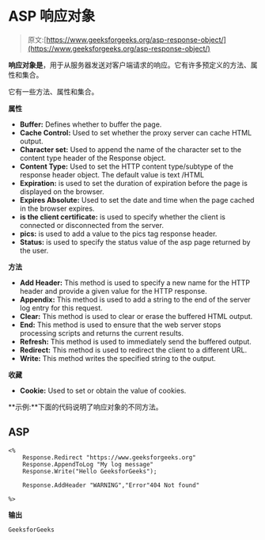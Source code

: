 # ASP 响应对象

> 原文:[https://www.geeksforgeeks.org/asp-response-object/](https://www.geeksforgeeks.org/asp-response-object/)

**响应对象是**，用于从服务器发送对客户端请求的响应。它有许多预定义的方法、属性和集合。

它有一些方法、属性和集合。

**属性**

*   **Buffer:** Defines whether to buffer the page.
*   **Cache Control:** Used to set whether the proxy server can cache HTML output.
*   **Character set:** Used to append the name of the character set to the content type header of the Response object.
*   **Content Type:** Used to set the HTTP content type/subtype of the response header object. The default value is text /HTML
*   **Expiration:** is used to set the duration of expiration before the page is displayed on the browser.
*   **Expires Absolute:** Used to set the date and time when the page cached in the browser expires.
*   **is the client certificate:** is used to specify whether the client is connected or disconnected from the server.
*   **pics:** is used to add a value to the pics tag response header.
*   **Status:** is used to specify the status value of the asp page returned by the user.

**方法**

*   **Add Header:** This method is used to specify a new name for the HTTP header and provide a given value for the HTTP response.
*   **Appendix:** This method is used to add a string to the end of the server log entry for this request.
*   **Clear:** This method is used to clear or erase the buffered HTML output.
*   **End:** This method is used to ensure that the web server stops processing scripts and returns the current results.
*   **Refresh:** This method is used to immediately send the buffered output.
*   **Redirect:** This method is used to redirect the client to a different URL.
*   **Write:** This method writes the specified string to the output.

**收藏**

*   **Cookie:** Used to set or obtain the value of cookies.

**示例:**下面的代码说明了响应对象的不同方法。

## ASP

```
<%
    Response.Redirect "https://www.geeksforgeeks.org" 
    Response.AppendToLog "My log message"
    Response.Write("Hello GeeksforGeeks");

    Response.AddHeader "WARNING","Error"404 Not found"

%>
```

**输出**

```
GeeksforGeeks
```